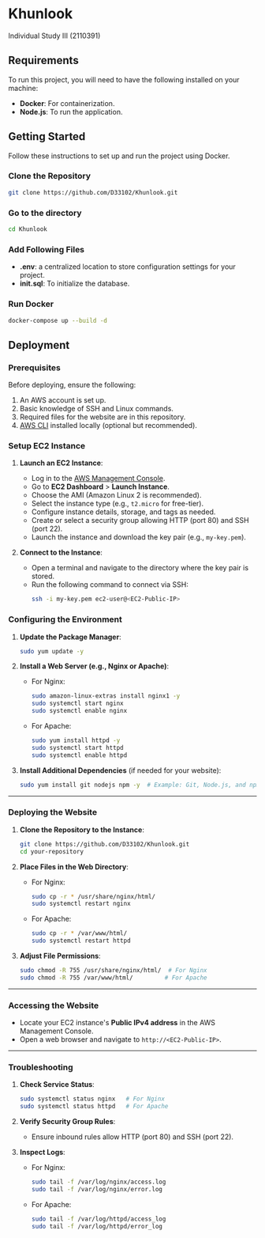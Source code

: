 # Khunlook

Individual Study III (2110391)

## Requirements

To run this project, you will need to have the following installed on your machine:

- **Docker**: For containerization.
- **Node.js**: To run the application.

## Getting Started

Follow these instructions to set up and run the project using Docker.

### Clone the Repository

```bash
git clone https://github.com/D33102/Khunlook.git
```

### Go to the directory

```bash
cd Khunlook
```

### Add Following Files

- **.env**: a centralized location to store configuration settings for your project.
- **init.sql**: To initialize the database.

### Run Docker

```bash
docker-compose up --build -d
```

## Deployment

### Prerequisites

Before deploying, ensure the following:

1. An AWS account is set up.
2. Basic knowledge of SSH and Linux commands.
3. Required files for the website are in this repository.
4. [AWS CLI](https://aws.amazon.com/cli/) installed locally (optional but recommended).

### Setup EC2 Instance

1. **Launch an EC2 Instance**:

   - Log in to the [AWS Management Console](https://aws.amazon.com/console/).
   - Go to **EC2 Dashboard** > **Launch Instance**.
   - Choose the AMI (Amazon Linux 2 is recommended).
   - Select the instance type (e.g., `t2.micro` for free-tier).
   - Configure instance details, storage, and tags as needed.
   - Create or select a security group allowing HTTP (port 80) and SSH (port 22).
   - Launch the instance and download the key pair (e.g., `my-key.pem`).

2. **Connect to the Instance**:
   - Open a terminal and navigate to the directory where the key pair is stored.
   - Run the following command to connect via SSH:
     ```bash
     ssh -i my-key.pem ec2-user@<EC2-Public-IP>
     ```

### Configuring the Environment

1. **Update the Package Manager**:

   ```bash
   sudo yum update -y
   ```

2. **Install a Web Server (e.g., Nginx or Apache)**:

   - For Nginx:
     ```bash
     sudo amazon-linux-extras install nginx1 -y
     sudo systemctl start nginx
     sudo systemctl enable nginx
     ```
   - For Apache:
     ```bash
     sudo yum install httpd -y
     sudo systemctl start httpd
     sudo systemctl enable httpd
     ```

3. **Install Additional Dependencies** (if needed for your website):
   ```bash
   sudo yum install git nodejs npm -y  # Example: Git, Node.js, and npm
   ```

---

### Deploying the Website

1. **Clone the Repository to the Instance**:

   ```bash
   git clone https://github.com/D33102/Khunlook.git
   cd your-repository
   ```

2. **Place Files in the Web Directory**:

   - For Nginx:
     ```bash
     sudo cp -r * /usr/share/nginx/html/
     sudo systemctl restart nginx
     ```
   - For Apache:
     ```bash
     sudo cp -r * /var/www/html/
     sudo systemctl restart httpd
     ```

3. **Adjust File Permissions**:
   ```bash
   sudo chmod -R 755 /usr/share/nginx/html/  # For Nginx
   sudo chmod -R 755 /var/www/html/         # For Apache
   ```

---

### Accessing the Website

- Locate your EC2 instance's **Public IPv4 address** in the AWS Management Console.
- Open a web browser and navigate to `http://<EC2-Public-IP>`.

---

### Troubleshooting

1. **Check Service Status**:

   ```bash
   sudo systemctl status nginx   # For Nginx
   sudo systemctl status httpd   # For Apache
   ```

2. **Verify Security Group Rules**:

   - Ensure inbound rules allow HTTP (port 80) and SSH (port 22).

3. **Inspect Logs**:
   - For Nginx:
     ```bash
     sudo tail -f /var/log/nginx/access.log
     sudo tail -f /var/log/nginx/error.log
     ```
   - For Apache:
     ```bash
     sudo tail -f /var/log/httpd/access_log
     sudo tail -f /var/log/httpd/error_log
     ```
